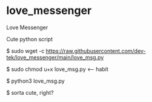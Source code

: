 # love_messenger


Love Messenger


Cute python script

$ sudo wget -c https://raw.githubusercontent.com/dev-tek/love_messenger/main/love_msg.py

$ sudo chmod u+x love_msg.py <-- habit

$ python3 love_msg.py

$ sorta cute, right?
